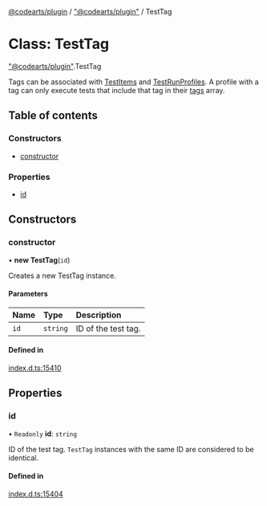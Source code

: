 [@codearts/plugin](../README.md) / ["@codearts/plugin"](../modules/_codearts_plugin_.md) / TestTag

# Class: TestTag

["@codearts/plugin"](../modules/_codearts_plugin_.md).TestTag

Tags can be associated with [TestItems](../interfaces/codearts_plugin_.TestItem.md) and
[TestRunProfiles](../interfaces/codearts_plugin_.TestRunProfile.md). A profile with a tag can only
execute tests that include that tag in their [tags](../interfaces/codearts_plugin_.TestItem.md#tags) array.

## Table of contents

### Constructors

- [constructor](codearts_plugin_.TestTag.md#constructor)

### Properties

- [id](codearts_plugin_.TestTag.md#id)

## Constructors

### constructor

• **new TestTag**(`id`)

Creates a new TestTag instance.

#### Parameters

| Name | Type | Description |
| :------ | :------ | :------ |
| `id` | `string` | ID of the test tag. |

#### Defined in

[index.d.ts:15410](https://github.com/huaweicloud/cloudide-plugin-api/blob/a055dd0/index.d.ts#L15410)

## Properties

### id

• `Readonly` **id**: `string`

ID of the test tag. `TestTag` instances with the same ID are considered
to be identical.

#### Defined in

[index.d.ts:15404](https://github.com/huaweicloud/cloudide-plugin-api/blob/a055dd0/index.d.ts#L15404)
